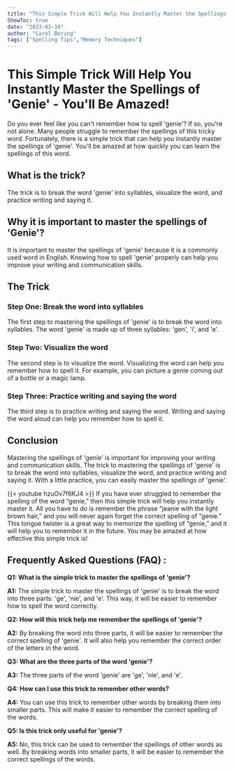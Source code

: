 ```yaml
---
title: "This Simple Trick Will Help You Instantly Master the Spellings of 'Genie' - You'll Be Amazed!"
ShowToc: true 
date: "2023-03-14"
author: "Carol Boring" 
tags: ["Spelling Tips","Memory Techniques"]
---
```

# This Simple Trick Will Help You Instantly Master the Spellings of 'Genie' - You'll Be Amazed!

Do you ever feel like you can't remember how to spell 'genie'? If so, you're not alone. Many people struggle to remember the spellings of this tricky word. Fortunately, there is a simple trick that can help you instantly master the spellings of 'genie'. You'll be amazed at how quickly you can learn the spellings of this word.

## What is the trick?

The trick is to break the word 'genie' into syllables, visualize the word, and practice writing and saying it.

## Why it is important to master the spellings of 'Genie'?

It is important to master the spellings of 'genie' because it is a commonly used word in English. Knowing how to spell 'genie' properly can help you improve your writing and communication skills.

## The Trick

### Step One: Break the word into syllables

The first step to mastering the spellings of 'genie' is to break the word into syllables. The word 'genie' is made up of three syllables: 'gen', 'i', and 'e'.

### Step Two: Visualize the word

The second step is to visualize the word. Visualizing the word can help you remember how to spell it. For example, you can picture a genie coming out of a bottle or a magic lamp.

### Step Three: Practice writing and saying the word

The third step is to practice writing and saying the word. Writing and saying the word aloud can help you remember how to spell it.

## Conclusion

Mastering the spellings of 'genie' is important for improving your writing and communication skills. The trick to mastering the spellings of 'genie' is to break the word into syllables, visualize the word, and practice writing and saying it. With a little practice, you can easily master the spellings of 'genie'.

{{< youtube hzuOv7f6KJ4 >}} 
If you have ever struggled to remember the spelling of the word “genie,” then this simple trick will help you instantly master it. All you have to do is remember the phrase “jeanie with the light brown hair,” and you will never again forget the correct spelling of “genie.” This tongue twister is a great way to memorize the spelling of “genie,” and it will help you to remember it in the future. You may be amazed at how effective this simple trick is!

## Frequently Asked Questions (FAQ) :
**Q1: What is the simple trick to master the spellings of 'genie'?**

**A1:** The simple trick to master the spellings of 'genie' is to break the word into three parts: 'ge', 'nie', and 'e'. This way, it will be easier to remember how to spell the word correctly.

**Q2: How will this trick help me remember the spellings of 'genie'?**

**A2:** By breaking the word into three parts, it will be easier to remember the correct spelling of 'genie'. It will also help you remember the correct order of the letters in the word.

**Q3: What are the three parts of the word 'genie'?**

**A3:** The three parts of the word 'genie' are 'ge', 'nie', and 'e'.

**Q4: How can I use this trick to remember other words?**

**A4:** You can use this trick to remember other words by breaking them into smaller parts. This will make it easier to remember the correct spelling of the words.

**Q5: Is this trick only useful for 'genie'?**

**A5:** No, this trick can be used to remember the spellings of other words as well. By breaking words into smaller parts, it will be easier to remember the correct spellings of the words.





